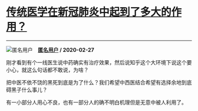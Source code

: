 # [传统医学在新冠肺炎中起到了多大的作用？](https://www.zhihu.com/answer/1041194312)

------------------------------------------------------------------

![匿名用户](https://pic1.zhimg.com/aadd7b895.jpg?source=1940ef5c "匿名用户")&emsp;**[匿名用户](https://www.zhihu.com/people/) / 2020-02-27**

刚才看到有个一线医生说中药确实有治疗效果，然后说知乎这个大环境下说这个要小心，就这么句话都不敢说，为啥？

把中医不依不饶的黑死到底是为了什么？我们希望中西医结合希望有选择余地到底碍黑子什么事儿？

有一小部分人用心不良，也有一部分人的确不明白机理但是无意中被人利用了。



